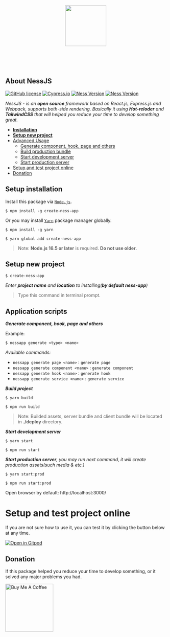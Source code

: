 <p align="center">
  <a href="https://nessjs.org">
		<br/><br/><br/><br/><br/>
    <img src="https://user-images.githubusercontent.com/106757584/175770221-a634f207-c3de-4afc-991c-d2fb32953941.png" height="128">
		<br/><br/><br/><br/><br/>
  </a>
</p>

## About NessJS  
[![GitHub license](https://img.shields.io/badge/license-MIT-blue.svg)](https://github.com/leroywagner/ness.js/license)
[![Cypress.io](https://img.shields.io/badge/tested%20with-Cypress-04C38E.svg)](https://www.cypress.io/)
[![Ness Version](https://img.shields.io/badge/v3.0.9-NessJS-blue)]()
[![Ness Version](https://img.shields.io/badge/Contribute%20with-Gitpod-908a85?logo=gitpod)]()

<i>NessJS - is an **open source** framework based on React.js, Express.js and Webpack, supports both-side rendering. Basically it using **Hot-reloder** and **TailwindCSS** that will helped you reduce your time to develop something great.</i>

 - **[Installation](#setup-installation)**
 - **[Setup new project](#setup-new-project)**
 - [Advanced Usage](#application-scripts)
   - [Generate component, hook, page and others](#generate)
   - [Build production bundle](#build)
   - [Start development server](#start-dev)
   - [Start production server](#start-prod)
 - [Setup and test project online](#setup-and-test-project-online)
 - [Donation](#donation)


## Setup installation
Install this package via [`Node.js`](https://nodejs.org/en/).

```
$ npm install -g create-ness-app
```
Or you may install [`Yarn`](https://classic.yarnpkg.com/lang/en/docs/install/) package manager globally.
```
$ npm install -g yarn
```
```
$ yarn global add create-ness-app
```

> Note: **Node.js 16.5 or later** is required. **Do not use older.**
<div>

<h2>Setup new project</h2>

```
$ create-ness-app
```
<i>Enter **project name** and **location** to installing(**by default ness-app**)</i>

> Type this command in terminal prompt.

</div>
<div>

<h2 width="100%">Application scripts</h2>

<i id="generate">**Generate component, hook, page and others**</i>

Example:
``` 
$ nessapp generate <type> <name>
```

*Available commands:*
+ ```nessapp generate page <name>``` : ```generate page```
+ ```nessapp generate component <name>``` : ```generate component```
+ ```nessapp generate hook <name>``` : ```generate hook```
+ ```nessapp generate service <name>``` : ```generate service```

<i id="build">**Build project**</i>

``` 
$ yarn build
```
``` 
$ npm run build
```
> Note: Builded assets, server bundle and client bundle will be located in **./deploy** directory.

<i id="start-dev">**Start development server**</i>

``` 
$ yarn start 
```
``` 
$ npm run start 
```

<i id="start-prod">**Start production server**, you may run next command, it will create production assets(such media & etc.)</i>


``` 
$ yarn start:prod
```
``` 
$ npm run start:prod
```

Open browser by default: http://localhost:3000/

</div>

# Setup and test project online

If you are not sure how to use it, you can test it by clicking the button below at any time.

[![Open in Gitpod](https://user-images.githubusercontent.com/106757584/183264311-1d9bb397-d5d6-443d-89c4-09f7fbb4ecb6.svg)](https://gitpod.io/start/#leroywagner-nessjs-7fzmgg0lq4i)

## Donation

If this package helped you reduce your time to develop something, or it solved any major problems you had.

<a href="https://www.buymeacoffee.com/leroywagner" target="_blank"><img src="https://cdn.buymeacoffee.com/buttons/v2/default-blue.png" alt="Buy Me A Coffee" width="150" ></a>
